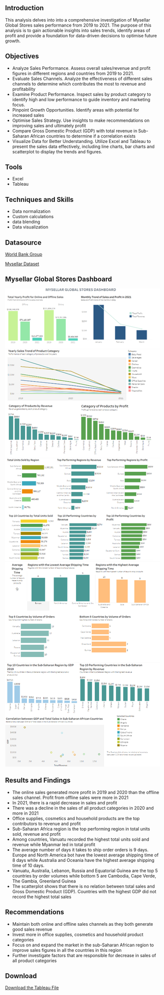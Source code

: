 ## Introduction

This analysis delves into into a comprehensive investigation of Mysellar Global Stores sales performance from 2019 to 2021. The purpose of this analysis is to gain actionable insights into sales trends, identify areas of profit and provide a foundation for data-driven decisions to optimise future growth.

## Objectives

- Analyze Sales Performance. Assess overall sales/revenue and profit figures in different regions and countries from 2019 to 2021.
- Evaluate Sales Channels. Analyze the effectiveness of different sales channels to determine which contributes the most to revenue and profitability
- Examine Product Performance. Inspect sales by product category to identify high and low performance to guide inventory and marketing focus.
- Pinpoint Growth Opportunities. Identify areas with potential for increased sales
- Optimise Sales Strategy. Use insights to make recommendations on improving sales and ultimately profit
- Compare Gross Domestic Product (GDP) with total revenue in Sub-Saharan African countries to determine if a correlation exists
-	Visualize Data for Better Understanding. Utilize Excel and Tableau to present the sales data effectively, including line charts, bar charts and scatterplot to display the trends and figures.
  
## Tools
- Excel
- Tableau
  
## Techniques and Skills
-	Data normalization
-	Custom calculations
-	data blending 
-	Data visualization

## Datasource
<a href = "https://data.worldbank.org/indicator/NY.GDP.MKTP.CD?end=2021&locations=ZG&start=2019"> World Bank Group </a>

<a href = "https://github.com/BankeKayode/demo-Mysellar-Global-Stores-Sales-Analysis/blob/main/assets/Mysellar%20Global%20Sales%20Dataset.xlsx"> Mysellar Dataset <a/>

## Mysellar Global Stores Dashboard
![Dashboard 1](https://github.com/BankeKayode/demo-Mysellar-Global-Stores-Sales-Analysis/blob/main/assets/View%201.png)
![Dashboard 2](https://github.com/BankeKayode/demo-Mysellar-Global-Stores-Sales-Analysis/blob/main/assets/View%202.png)
![Dashboard 3](https://github.com/BankeKayode/demo-Mysellar-Global-Stores-Sales-Analysis/blob/main/assets/View%203.png)
![Dashboard 4](https://github.com/BankeKayode/demo-Mysellar-Global-Stores-Sales-Analysis/blob/main/assets/View%204.png)
![Dashboard 5](https://github.com/BankeKayode/demo-Mysellar-Global-Stores-Sales-Analysis/blob/main/assets/View%205.png)

## Results and Findings
-	The online sales generated more profit in 2019 and 2020 than the offline sales channel. Profit from offline sales were more in 2021
-	In 2021, there is a rapid decrease in sales and profit
-	There was a decline in the sales of all product categories in 2020 and more in 2021
-	Office supplies, cosmetics and household products are the top contributors to revenue and profit
-	Sub-Saharan Africa region is the top performing region in total units sold, revenue and profit
-	Among countries, Vanuatu recorded the highest total units sold and revenue while Myanmar led in total profit
-	The average number of days it takes to ship order orders is 9 days. Europe and North America bot have the lowest average shipping time of 8 days while Australia and Oceania have the highest average shipping time of 10 days.
-	Vanuatu, Australia, Lebanon, Russia and Equatorial Guinea are the top 5 countries by order volumes while bottom 5 are Cambodia, Cape Verde, The Gambia, Greenland Guinea  
-	The scatterplot shows that there is no relation between total sales and Gross Domestic Product (GDP). Countries with the highest GDP did not record the highest total sales

## Recommendations

-	Maintain both online and offline sales channels as they both generate good sales revenue
-	Invest more in office supplies, cosmetics and household product categories 
-	Focus on and expand the market in the sub-Saharan African region to improve sales figures in all the countries in this region
-	Further investigate factors that are responsible for decrease in sales of all product categories

## Download
<a href = "https://github.com/BankeKayode/demo-Mysellar-Global-Stores-Sales-Analysis/blob/main/assets/Capstone%20project.twb"> Download the Tableau File </a>

